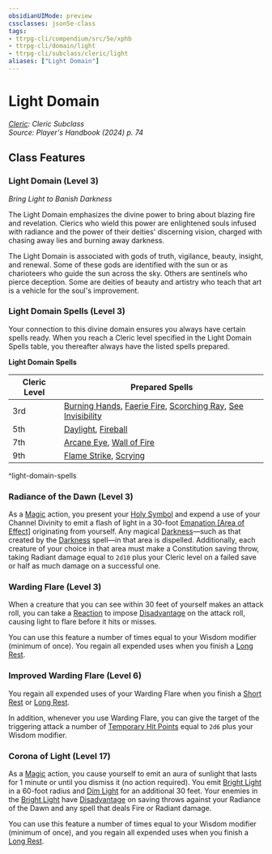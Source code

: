 ```yaml
---
obsidianUIMode: preview
cssclasses: json5e-class
tags:
- ttrpg-cli/compendium/src/5e/xphb
- ttrpg-cli/domain/light
- ttrpg-cli/subclass/cleric/light
aliases: ["Light Domain"]
---
```

# Light Domain
*[Cleric](cleric-xphb.md): Cleric Subclass*  
*Source: Player's Handbook (2024) p. 74*  


## Class Features

### Light Domain (Level 3)

*Bring Light to Banish Darkness*

The Light Domain emphasizes the divine power to bring about blazing fire and revelation. Clerics who wield this power are enlightened souls infused with radiance and the power of their deities' discerning vision, charged with chasing away lies and burning away darkness.

The Light Domain is associated with gods of truth, vigilance, beauty, insight, and renewal. Some of these gods are identified with the sun or as charioteers who guide the sun across the sky. Others are sentinels who pierce deception. Some are deities of beauty and artistry who teach that art is a vehicle for the soul's improvement.

### Light Domain Spells (Level 3)

Your connection to this divine domain ensures you always have certain spells ready. When you reach a Cleric level specified in the Light Domain Spells table, you thereafter always have the listed spells prepared.

**Light Domain Spells**

| Cleric Level | Prepared Spells |
|--------------|-----------------|
| 3rd | [Burning Hands](/3-Compendium/CLI/spells/burning-hands-xphb.md), [Faerie Fire](/3-Compendium/CLI/spells/faerie-fire-xphb.md), [Scorching Ray](/3-Compendium/CLI/spells/scorching-ray-xphb.md), [See Invisibility](see-invisibility-xphb.md) |
| 5th | [Daylight](/3-Compendium/CLI/spells/daylight-xphb.md), [Fireball](fireball-xphb.md) |
| 7th | [Arcane Eye](arcane-eye-xphb.md), [Wall of Fire](wall-of-fire-xphb.md) |
| 9th | [Flame Strike](flame-strike-xphb.md), [Scrying](scrying-xphb.md) |
^light-domain-spells

### Radiance of the Dawn (Level 3)

As a [Magic](actions.md#Magic) action, you present your [Holy Symbol](holy-symbol-xphb.md) and expend a use of your Channel Divinity to emit a flash of light in a 30-foot [Emanation [Area of Effect]](emanation-area-of-effect-xphb.md) originating from yourself. Any magical [Darkness](3-Compendium/CLI/rules/variant-rules/darkness-xphb.md)—such as that created by the [Darkness](3-Compendium/CLI/spells/darkness-xphb.md) spell—in that area is dispelled. Additionally, each creature of your choice in that area must make a Constitution saving throw, taking Radiant damage equal to `2d10` plus your Cleric level on a failed save or half as much damage on a successful one.

### Warding Flare (Level 3)

When a creature that you can see within 30 feet of yourself makes an attack roll, you can take a [Reaction](reaction-xphb.md) to impose [Disadvantage](disadvantage-xphb.md) on the attack roll, causing light to flare before it hits or misses.

You can use this feature a number of times equal to your Wisdom modifier (minimum of once). You regain all expended uses when you finish a [Long Rest](long-rest-xphb.md).

### Improved Warding Flare (Level 6)

You regain all expended uses of your Warding Flare when you finish a [Short Rest](short-rest-xphb.md) or [Long Rest](long-rest-xphb.md).

In addition, whenever you use Warding Flare, you can give the target of the triggering attack a number of [Temporary Hit Points](temporary-hit-points-xphb.md) equal to `2d6` plus your Wisdom modifier.

### Corona of Light (Level 17)

As a [Magic](actions.md#Magic) action, you cause yourself to emit an aura of sunlight that lasts for 1 minute or until you dismiss it (no action required). You emit [Bright Light](bright-light-xphb.md) in a 60-foot radius and [Dim Light](dim-light-xphb.md) for an additional 30 feet. Your enemies in the [Bright Light](bright-light-xphb.md) have [Disadvantage](disadvantage-xphb.md) on saving throws against your Radiance of the Dawn and any spell that deals Fire or Radiant damage.

You can use this feature a number of times equal to your Wisdom modifier (minimum of once), and you regain all expended uses when you finish a [Long Rest](long-rest-xphb.md).